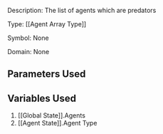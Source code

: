 Description: The list of agents which are predators

Type: [[Agent Array Type]]

Symbol: None

Domain: None

## Parameters Used

## Variables Used
1. [[Global State]].Agents
2. [[Agent State]].Agent Type

